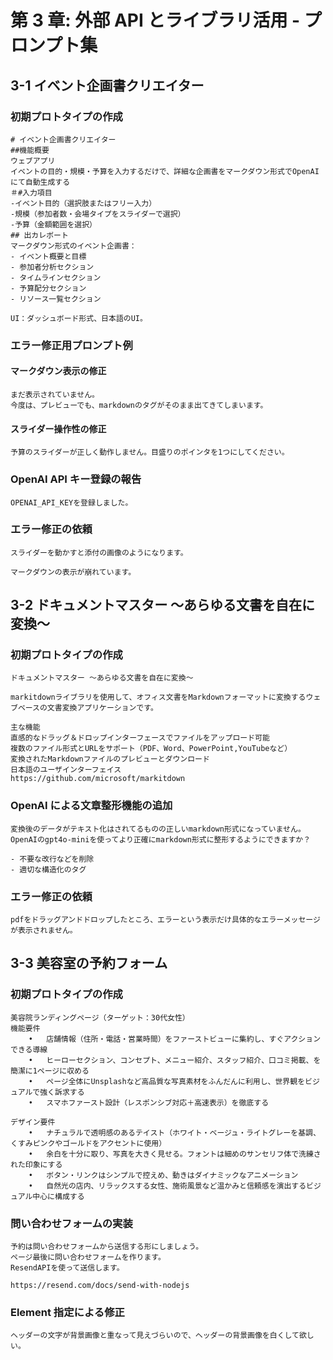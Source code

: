 # 第 3 章: 外部 API とライブラリ活用 - プロンプト集

## 3-1 イベント企画書クリエイター

### 初期プロトタイプの作成

```
# イベント企画書クリエイター
##機能概要
ウェブアプリ
イベントの目的・規模・予算を入力するだけで、詳細な企画書をマークダウン形式でOpenAIにて自動生成する
＃#入力項目
-イベント目的（選択肢またはフリー入力）
-規模（参加者数・会場タイプをスライダーで選択）
-予算（金額範囲を選択）
## 出カレボート
マークダウン形式のイベント企画書：
- イベント概要と目標
- 参加者分析セクション
- タイムラインセクション
- 予算配分セクション
- リソース一覧セクション

UI：ダッシュボード形式、日本語のUI。
```

### エラー修正用プロンプト例

#### マークダウン表示の修正

```
まだ表示されていません。
今度は、プレビューでも、markdownのタグがそのまま出てきてしまいます。
```

#### スライダー操作性の修正

```
予算のスライダーが正しく動作しません。目盛りのポインタを1つにしてください。
```

### OpenAI API キー登録の報告

```
OPENAI_API_KEYを登録しました。
```

### エラー修正の依頼

```
スライダーを動かすと添付の画像のようになります。
```

```
マークダウンの表示が崩れています。
```

## 3-2 ドキュメントマスター 〜あらゆる文書を自在に変換〜

### 初期プロトタイプの作成

```
ドキュメントマスター 〜あらゆる文書を自在に変換〜

markitdownライブラリを使用して、オフィス文書をMarkdownフォーマットに変換するウェブベースの文書変換アプリケーションです。

主な機能
直感的なドラッグ＆ドロップインターフェースでファイルをアップロード可能
複数のファイル形式とURLをサポート（PDF、Word、PowerPoint,YouTubeなど）
変換されたMarkdownファイルのプレビューとダウンロード
日本語のユーザインターフェイス
https://github.com/microsoft/markitdown
```

### OpenAI による文章整形機能の追加

```
変換後のデータがテキスト化はされてるものの正しいmarkdown形式になっていません。
OpenAIのgpt4o-miniを使ってより正確にmarkdown形式に整形するようにできますか？

- 不要な改行などを削除
- 適切な構造化のタグ
```

### エラー修正の依頼

```
pdfをドラッグアンドドロップしたところ、エラーという表示だけ具体的なエラーメッセージが表示されません。
```

## 3-3 美容室の予約フォーム

### 初期プロトタイプの作成

```
美容院ランディングページ（ターゲット：30代女性）
機能要件
	•	店舗情報（住所・電話・営業時間）をファーストビューに集約し、すぐアクションできる導線
	•	ヒーローセクション、コンセプト、メニュー紹介、スタッフ紹介、口コミ掲載、を簡潔に1ページに収める
	•	ページ全体にUnsplashなど高品質な写真素材をふんだんに利用し、世界観をビジュアルで強く訴求する
	•	スマホファースト設計（レスポンシブ対応＋高速表示）を徹底する

デザイン要件
	•	ナチュラルで透明感のあるテイスト（ホワイト・ベージュ・ライトグレーを基調、くすみピンクやゴールドをアクセントに使用）
	•	余白を十分に取り、写真を大きく見せる。フォントは細めのサンセリフ体で洗練された印象にする
	•	ボタン・リンクはシンプルで控えめ、動きはダイナミックなアニメーション
	•	自然光の店内、リラックスする女性、施術風景など温かみと信頼感を演出するビジュアル中心に構成する
```

### 問い合わせフォームの実装

```
予約は問い合わせフォームから送信する形にしましょう。
ページ最後に問い合わせフォームを作ります。
ResendAPIを使って送信します。

https://resend.com/docs/send-with-nodejs
```

### Element 指定による修正

```
ヘッダーの文字が背景画像と重なって見えづらいので、ヘッダーの背景画像を白くして欲しい。
```
